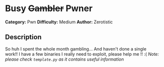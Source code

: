 # Busy ~~Gambler~~ Pwner
**Category:** Pwn
**Difficulty:** Medium
**Author:** Zerotistic

## Description

So huh I spent the whole month gambling... And haven't done a single work!! I have a few binaries I really need to exploit, please help me !! :(
*Note: please check `template.py` as it contains useful information*